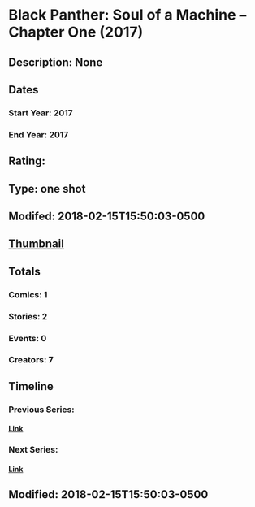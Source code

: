 # Black Panther: Soul of a Machine – Chapter One (2017)
## Description: None
## Dates
### Start Year: 2017
### End Year: 2017
## Rating: 
## Type: one shot
## Modifed: 2018-02-15T15:50:03-0500
## [Thumbnail](http://i.annihil.us/u/prod/marvel/i/mg/9/70/5a85f272c3c5d.jpg)
## Totals
### Comics: 1
### Stories: 2
### Events: 0
### Creators: 7
## Timeline
### Previous Series: 
#### [Link]()
### Next Series: 
#### [Link]()
## Modified: 2018-02-15T15:50:03-0500